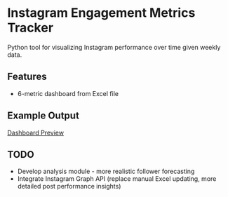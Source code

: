 # Instagram Engagement Metrics Tracker
Python tool for visualizing Instagram performance over time given weekly data.

## Features 
- 6-metric dashboard from Excel file

## Example Output
 [Dashboard Preview](sampleoutput.png)
 
## TODO 
- Develop analysis module - more realistic follower forecasting
- Integrate Instagram Graph API (replace manual Excel updating, more detailed post performance insights)
